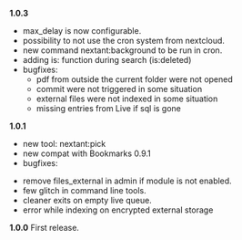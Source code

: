 **1.0.3**
- max_delay is now configurable.
- possibility to not use the cron system from nextcloud.
- new command nextant:background to be run in cron.
- adding is: function during search (is:deleted)
- bugfixes:
  * pdf from outside the current folder were not opened
  * commit were not triggered in some situation
  * external files were not indexed in some situation
  * missing entries from Live if sql is gone
  
**1.0.1**
- new tool: nextant:pick
- new compat with Bookmarks 0.9.1
- bugfixes:
 * remove files_external in admin if module is not enabled.
 * few glitch in command line tools.
 * cleaner exits on empty live queue.
 * error while indexing on encrypted external storage

**1.0.0**
First release.

